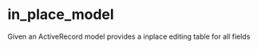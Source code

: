 in_place_model
==============

Given an ActiveRecord model provides a inplace editing table for all fields